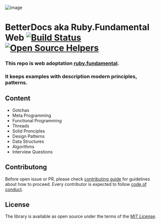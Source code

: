 ![image](http://res.cloudinary.com/dtoqqxqjv/image/upload/c_scale,w_112/v1534700660/github/Garnet_PNG_Clipart-794.png)

# BetterDocs aka Ruby.Fundamental Web [![Build Status](https://travis-ci.org/howtohireme/ruby.fundamental.svg?branch=master)](https://travis-ci.org/howtohireme/ruby.fundamental) [![Open Source Helpers](https://www.codetriage.com/howtohireme/ruby.fundamental/badges/users.svg)](https://www.codetriage.com/howtohireme/ruby.fundamental)
### This repo is web adoptation [ruby.fundamental](https://github.com/khusnetdinov/ruby.fundamental).
### It keeps examples with description modern principles, patterns.

## Content

- Gotchas
- Meta Programming
- Functional Programming
- Threads
- Solid Pronciples
- Design Patterns
- Data Structures
- Algorithms
- Interview Questions

## Contributong

Before open issue or PR, please check [contributing guide](CONTRIBUTING.md) for guidelines about how to proceed. Every contributor is expected to follow [code of conduct](CODE_OF_CONDUCT.md).

## License

The library is available as open source under the terms of the [MIT License](http://opensource.org/licenses/MIT).
